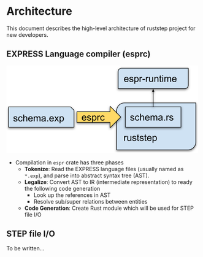 Architecture
=============

This document describes the high-level architecture of ruststep project for new developers.

EXPRESS Language compiler (esprc)
----------------------------------

<img src="./espr-overview.svg" width=500 />

- Compilation in `espr` crate has three phases
  - **Tokenize**: Read the EXPRESS language files (usually named as `*.exp`), and parse into abstract syntax tree (AST).
  - **Legalize**: Convert AST to IR (intermediate representation) to ready the following code generation
    - Look up the references in AST
    - Resolve sub/super relations between entities
  - **Code Generation**: Create Rust module which will be used for STEP file I/O

STEP file I/O
--------------
To be written...
